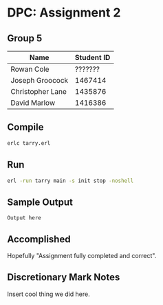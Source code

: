 # DPC: Assignment 2

## Group 5
Name | Student ID
--- | ---
Rowan Cole | ???????
Joseph Groocock | 1467414
Christopher Lane | 1435876
David Marlow | 1416386

## Compile
```bash
erlc tarry.erl
```

## Run
```bash
erl -run tarry main -s init stop -noshell
```

## Sample Output
```text
Output here
```

## Accomplished
Hopefully "Assignment fully completed and correct".

## Discretionary Mark Notes
Insert cool thing we did here.